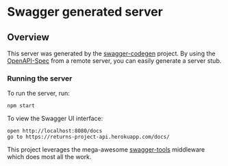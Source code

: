 # Swagger generated server

## Overview
This server was generated by the [swagger-codegen](https://github.com/swagger-api/swagger-codegen) project.  By using the [OpenAPI-Spec](https://github.com/OAI/OpenAPI-Specification) from a remote server, you can easily generate a server stub.

### Running the server
To run the server, run:

```
npm start
```

To view the Swagger UI interface:

```
open http://localhost:8080/docs
go to https://returns-project-api.herokuapp.com/docs/
```

This project leverages the mega-awesome [swagger-tools](https://github.com/apigee-127/swagger-tools) middleware which does most all the work.
